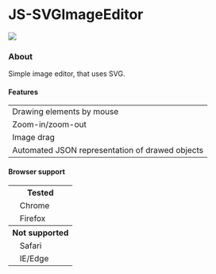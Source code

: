 # JS-SVGImageEditor

<img src="https://raw.githubusercontent.com/Stasgar/JS-SVGImageEditor/master/github-prewiev.png">

### About
Simple image editor, that uses SVG.

#### Features
<table>
  <tr>
    <td>Drawing elements by mouse</td>
  </tr>
  <tr>
    <td>Zoom-in/zoom-out</td>
  </tr>
  <tr>
    <td>Image drag</td>
  </tr>
  <tr>
    <td>Automated JSON representation of drawed objects</td>
  </tr>
</table>

#### Browser support

<table>
  <th>Tested</th>
  <tr>
    <td><img width="15px" src="https://raw.githubusercontent.com/alrra/browser-logos/master/src/chrome/chrome_32x32.png" alt="">Chrome</td>
  </tr>
  <tr>
    <td><img width="15px" src="https://raw.githubusercontent.com/alrra/browser-logos/master/src/firefox/firefox_32x32.png" alt="">Firefox</td>
  </tr>
  <th>Not supported</th>
  <tr>
    <td><img width="15px" src="https://raw.githubusercontent.com/alrra/browser-logos/master/src/safari/safari_32x32.png" alt="">Safari</td>
  </tr>
  <tr>
    <td><img width="15px" src="https://raw.githubusercontent.com/alrra/browser-logos/master/src/edge/edge_32x32.png" alt="">IE/Edge</td>
  </tr>
</table>
